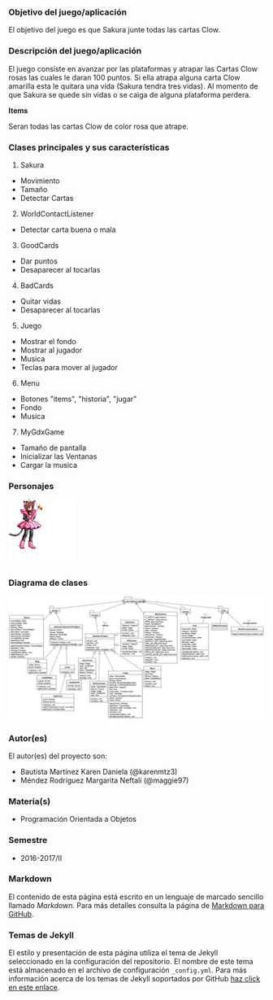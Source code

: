 ### Objetivo del juego/aplicación
El objetivo del juego es que Sakura junte todas las cartas Clow. 

### Descripción del juego/aplicación
El juego consiste en avanzar por las plataformas y atrapar las Cartas Clow rosas las cuales le daran 100 puntos. Si ella atrapa alguna carta Clow amarilla esta le quitara una vida (Sakura tendra tres vidas). Al momento de que Sakura se quede sin vidas o se caiga de alguna plataforma perdera.


**Items**

Seran todas las cartas Clow de color rosa que atrape.


### Clases principales y sus características
1. Sakura
* Movimiento
* Tamaño 
* Detectar Cartas

2. WorldContactListener
* Detectar carta  buena o mala

3. GoodCards
* Dar puntos
* Desaparecer al tocarlas

4. BadCards
* Quitar vidas
* Desaparecer al tocarlas

5. Juego
* Mostrar el fondo
* Mostrar al jugador
* Musica
* Teclas para mover al jugador

6. Menu
* Botones "items", "historia", "jugar"
* Fondo
* Musica

7. MyGdxGame
* Tamaño de pantalla
* Inicializar las Ventanas
* Cargar la musica

### Personajes
![sakura](https://raw.githubusercontent.com/acominf/GameOfSakura/master/imagenes/standing.png)

### Diagrama de clases

![Diagrama de clases](https://raw.githubusercontent.com/acominf/GameOfSakura/master/imagenes/Diagrama.jpg)

### Autor(es)
El autor(es) del proyecto son:
- Bautista Martínez Karen Daniela (@karenmtz3)
- Méndez Rodríguez Margarita Neftalí (@maggie97)

### Materia(s)
- Programación Orientada a Objetos

### Semestre
- 2016-2017/II

### Markdown
El contenido de esta página está escrito en un lenguaje de marcado sencillo llamado *Markdown*. Para más detalles consulta la página de [Markdown para GitHub](https://guides.github.com/features/mastering-markdown/).

### Temas de Jekyll
El estilo y presentación de esta página utiliza el tema de Jekyll seleccionado en la configuración del repositorio. El nombre de este tema está almacenado en el archivo de configuración `_config.yml`. Para más información acerca de los temas de Jekyll soportados por GitHub [haz click en este enlace](https://pages.github.com/themes/).
